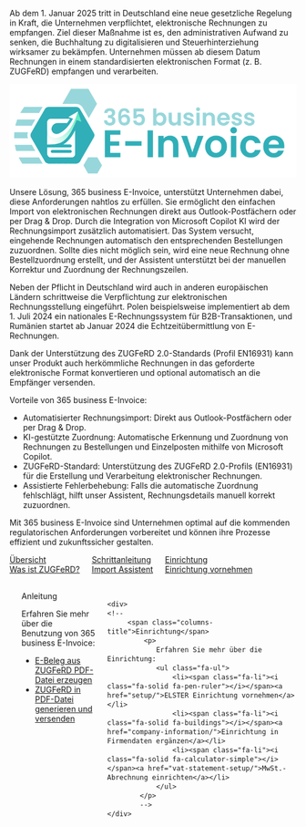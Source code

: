 
Ab dem 1. Januar 2025 tritt in Deutschland eine neue gesetzliche Regelung in Kraft, die Unternehmen verpflichtet, elektronische Rechnungen zu empfangen. Ziel dieser Maßnahme ist es, den administrativen Aufwand zu senken, die Buchhaltung zu digitalisieren und Steuerhinterziehung wirksamer zu bekämpfen. Unternehmen müssen ab diesem Datum Rechnungen in einem standardisierten elektronischen Format (z. B. ZUGFeRD) empfangen und verarbeiten. 

![365 business E-Invoice](/assets/images/365-business-e-invoice/logo.png)  

Unsere Lösung, 365 business E-Invoice, unterstützt Unternehmen dabei, diese Anforderungen nahtlos zu erfüllen. Sie ermöglicht den einfachen Import von elektronischen Rechnungen direkt aus Outlook-Postfächern oder per Drag & Drop. Durch die Integration von Microsoft Copilot KI wird der Rechnungsimport zusätzlich automatisiert. Das System versucht, eingehende Rechnungen automatisch den entsprechenden Bestellungen zuzuordnen. Sollte dies nicht möglich sein, wird eine neue Rechnung ohne Bestellzuordnung erstellt, und der Assistent unterstützt bei der manuellen Korrektur und Zuordnung der Rechnungszeilen.

Neben der Pflicht in Deutschland wird auch in anderen europäischen Ländern schrittweise die Verpflichtung zur elektronischen Rechnungsstellung eingeführt. Polen beispielsweise implementiert ab dem 1. Juli 2024 ein nationales E-Rechnungssystem für B2B-Transaktionen, und Rumänien startet ab Januar 2024 die Echtzeitübermittlung von E-Rechnungen.

Dank der Unterstützung des ZUGFeRD 2.0-Standards (Profil EN16931) kann unser Produkt auch herkömmliche Rechnungen in das geforderte elektronische Format konvertieren und optional automatisch an die Empfänger versenden.

Vorteile von 365 business E-Invoice:
* Automatisierter Rechnungsimport: Direkt aus Outlook-Postfächern oder per Drag & Drop.
* KI-gestützte Zuordnung: Automatische Erkennung und Zuordnung von Rechnungen zu Bestellungen und Einzelposten mithilfe von Microsoft Copilot.
* ZUGFeRD-Standard: Unterstützung des ZUGFeRD 2.0-Profils (EN16931) für die Erstellung und Verarbeitung elektronischer Rechnungen.
* Assistierte Fehlerbehebung: Falls die automatische Zuordnung fehlschlägt, hilft unser Assistent, Rechnungsdetails manuell korrekt zuzuordnen.

Mit 365 business E-Invoice sind Unternehmen optimal auf die kommenden regulatorischen Anforderungen vorbereitet und können ihre Prozesse effizient und zukunftssicher gestalten.

<div class="columns">
   <div>
       <a href="zugferd-whatis/">
           <div>
               <div><i class="fa-duotone fa-map"></i></div>
               <div>&Uuml;bersicht</div>
               <div>Was ist ZUGFeRD?</div>
           </div>
       </a>
   </div>
   <div>
       <a href="import-assistent/">
           <div>
               <div><i class="fa-duotone fa-ballot-check"></i></div>
               <div>Schrittanleitung</div>
               <div>Import Assistent</div>
           </div>
       </a>
   </div>
   <div>
       <a href="setup/">
           <div>
               <div><i class="fa-duotone fa-book-open-cover"></i></div>
               <div>Einrichtung</div>
               <div>Einrichtung vornehmen</div>
           </div>
       </a>
   </div>
</div>

<div class="columns" style="margin-top: 30px;">
   <div>
 <!--       <span class="columns-title">Grundlagen</span>
        <p>
            Erfahren Sie mehr über 365 business ERiC:
            <ul class="fa-ul">
                <li><span class="fa-li"><i class="fa-solid fa-pen-ruler"></i></span><a href="eric-whatis">Was ist 365 business ERiC?</a></li>
                <li><span class="fa-li"><i class="fa-solid fa-folders"></i></span><a href="elster-tax-data-type">Welche Steuerdatenarten werden unterstützt?</a></li>
            </ul>
        </p>-->
    </div>
    <div>
         <span class="columns-title">Anleitung</span>
             <p>
                Erfahren Sie mehr über die Benutzung von 365 business E-Invoice:
                <ul class="fa-ul">
                    <li><span class="fa-li"><i class="fa-solid fa-file-pdf"></i></span><a href="create-from-file/">E-Beleg aus ZUGFeRD PDF-Datei erzeugen</a></li>
                    <li><span class="fa-li"><i class="fa-solid fa-share"></i></span><a href="send-e-invoice/">ZUGFeRD in PDF-Datei generieren und versenden</a></li>
                </ul>
            </p>
    </div>

    <div>
	<!--	
         <span class="columns-title">Einrichtung</span>
             <p>
                Erfahren Sie mehr über die Einrichtung:
                <ul class="fa-ul">
                    <li><span class="fa-li"><i class="fa-solid fa-pen-ruler"></i></span><a href="setup/">ELSTER Einrichtung vornehmen</a></li>
                    <li><span class="fa-li"><i class="fa-solid fa-buildings"></i></span><a href="company-information/">Einrichtung in Firmendaten ergänzen</a></li>
                    <li><span class="fa-li"><i class="fa-solid fa-calculator-simple"></i></span><a href="vat-statement-setup/">MwSt.-Abrechnung einrichten</a></li>
                </ul>
            </p>
			-->	
    </div>

</div>